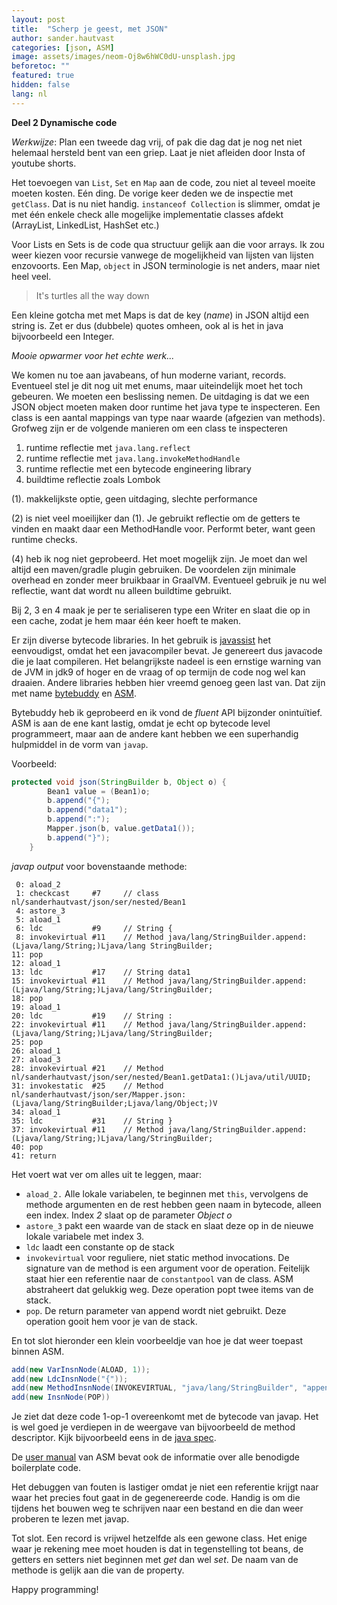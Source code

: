 ```yaml
---
layout: post
title:  "Scherp je geest, met JSON"
author: sander.hautvast
categories: [json, ASM]
image: assets/images/neom-Oj8w6hWC0dU-unsplash.jpg
beforetoc: ""
featured: true
hidden: false
lang: nl
---
```

**Deel 2 Dynamische code**

_Werkwijze_: Plan een tweede dag vrij, of pak die dag dat je nog net niet helemaal hersteld bent van een griep. Laat je niet afleiden door Insta of youtube shorts.

Het toevoegen van `List`, `Set` en `Map` aan de code, zou niet al teveel moeite moeten kosten. Eén ding. De vorige keer deden we de inspectie met `getClass`. Dat is nu niet handig. `instanceof Collection` is slimmer, omdat je met één enkele check alle mogelijke implementatie classes afdekt (ArrayList, LinkedList, HashSet etc.) 

Voor Lists en Sets is de code qua structuur gelijk aan die voor arrays. Ik zou weer kiezen voor recursie vanwege de mogelijkheid van lijsten van lijsten enzovoorts. Een Map, `object` in JSON terminologie is net anders, maar niet heel veel.

> It's turtles all the way down

Een kleine gotcha met met Maps is dat de key (_name_) in JSON altijd een string is. Zet er dus (dubbele) quotes omheen, ook al is het in java bijvoorbeeld een Integer.

*Mooie opwarmer voor het echte werk...*

We komen nu toe aan javabeans, of hun moderne variant, records. Eventueel stel je dit nog uit met enums, maar uiteindelijk moet het toch gebeuren. We moeten een beslissing nemen. De uitdaging is dat we een JSON object moeten maken door runtime het java type te inspecteren. Een class is een aantal mappings van type naar waarde (afgezien van methods). 
Grofweg zijn er de volgende manieren om een class te inspecteren
1. runtime reflectie met `java.lang.reflect` 
2. runtime reflectie met `java.lang.invokeMethodHandle`
3. runtime reflectie met een bytecode engineering library
4. buildtime reflectie zoals Lombok


(1). makkelijkste optie, geen uitdaging, slechte performance

(2) is niet veel moeilijker dan (1). Je gebruikt reflectie om de getters te vinden en maakt daar een MethodHandle voor. Performt beter, want geen runtime checks.

(4) heb ik nog niet geprobeerd. Het moet mogelijk zijn. Je moet dan wel altijd een maven/gradle plugin gebruiken. De voordelen zijn minimale overhead en zonder meer bruikbaar in GraalVM. Eventueel gebruik je nu wel reflectie, want dat wordt nu alleen buildtime gebruikt.

Bij 2, 3 en 4 maak je per te serialiseren type een Writer en slaat die op in een cache, zodat je hem maar één keer hoeft te maken. 

Er zijn diverse bytecode libraries. In het gebruik is [javassist](https://www.javassist.org/) het eenvoudigst, omdat het een javacompiler bevat. Je genereert dus javacode die je laat compileren. Het belangrijkste nadeel is een ernstige warning van de JVM in jdk9 of hoger en de vraag of op termijn de code nog wel kan draaien. Andere libraries hebben hier vreemd genoeg geen last van. Dat zijn met name [bytebuddy](https://bytebuddy.net/#/) en [ASM](https://asm.ow2.io/). 

Bytebuddy heb ik geprobeerd en ik vond de _fluent_ API bijzonder onintuïtief. ASM is aan de ene kant lastig, omdat je echt op bytecode level programmeert, maar aan de andere kant hebben we een superhandig hulpmiddel in de vorm van `javap`.

Voorbeeld:

```java
protected void json(StringBuilder b, Object o) {
        Bean1 value = (Bean1)o;
        b.append("{");
        b.append("data1");
        b.append(":");
        Mapper.json(b, value.getData1());
        b.append("}");
    }
```

*javap output* voor bovenstaande methode:

```bytecode
 0: aload_2
 1: checkcast     #7     // class nl/sanderhautvast/json/ser/nested/Bean1
 4: astore_3
 5: aload_1
 6: ldc           #9     // String {
 8: invokevirtual #11    // Method java/lang/StringBuilder.append:(Ljava/lang/String;)Ljava/lang StringBuilder;
11: pop
12: aload_1
13: ldc           #17    // String data1
15: invokevirtual #11    // Method java/lang/StringBuilder.append:(Ljava/lang/String;)Ljava/lang/StringBuilder;
18: pop
19: aload_1
20: ldc           #19    // String :
22: invokevirtual #11    // Method java/lang/StringBuilder.append:(Ljava/lang/String;)Ljava/lang/StringBuilder;
25: pop
26: aload_1
27: aload_3
28: invokevirtual #21    // Method nl/sanderhautvast/json/ser/nested/Bean1.getData1:()Ljava/util/UUID;
31: invokestatic  #25    // Method nl/sanderhautvast/json/ser/Mapper.json:(Ljava/lang/StringBuilder;Ljava/lang/Object;)V
34: aload_1
35: ldc           #31    // String }
37: invokevirtual #11    // Method java/lang/StringBuilder.append:(Ljava/lang/String;)Ljava/lang/StringBuilder;
40: pop
41: return
```

Het voert wat ver om alles uit te leggen, maar:
* `aload_2.` Alle lokale variabelen, te beginnen met `this`, vervolgens de methode argumenten en de rest hebben geen naam in bytecode, alleen een index. Index *2* slaat op de parameter *Object o*
* `astore_3` pakt een waarde van de stack en slaat deze op in de nieuwe lokale variabele met index 3.
* `ldc` laadt een constante op de stack
* `invokevirtual` voor reguliere, niet static method invocations. De signature van de method is een argument voor de operation. Feitelijk staat hier een referentie naar de `constantpool` van de class. ASM abstraheert dat gelukkig weg. Deze operation popt twee items van de stack.
* `pop`. De return parameter van append wordt niet gebruikt. Deze operation gooit hem voor je van de stack.

En tot slot hieronder een klein voorbeeldje van hoe je dat weer toepast binnen ASM.

```java
add(new VarInsnNode(ALOAD, 1));
add(new LdcInsnNode("{"));
add(new MethodInsnNode(INVOKEVIRTUAL, "java/lang/StringBuilder", "append", "(Ljava/lang/String;)Ljava/lang/StringBuilder;"));
add(new InsnNode(POP))
```

Je ziet dat deze code 1-op-1 overeenkomt met de bytecode van javap. Het is wel goed je verdiepen in de weergave van bijvoorbeeld de method descriptor. Kijk bijvoorbeeld eens in de [java spec](https://docs.oracle.com/javase/specs/jvms/se7/html/jvms-4.html#jvms-4.3.2). 

De [user manual](https://asm.ow2.io/asm4-guide.pdf) van ASM bevat ook de informatie over alle benodigde boilerplate code. 

Het debuggen van fouten is lastiger omdat je niet een referentie krijgt naar waar het precies fout gaat in de gegenereerde code. Handig is om die tijdens het bouwen weg te schrijven naar een bestand en die dan weer proberen te lezen met javap.

Tot slot. Een record is vrijwel hetzelfde als een gewone class. Het enige waar je rekening mee moet houden is dat in tegenstelling tot beans, de getters en setters niet beginnen met _get_ dan wel _set_. De naam van de methode is gelijk aan die van de property.

Happy programming!